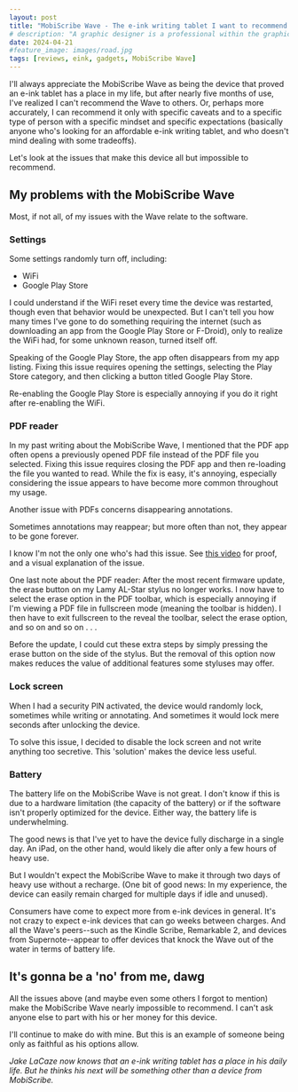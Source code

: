 ```yaml
---
layout: post
title: "MobiScribe Wave - The e-ink writing tablet I want to recommend but can't"
# description: "A graphic designer is a professional within the graphic design and graphic arts industry."
date: 2024-04-21
#feature_image: images/road.jpg
tags: [reviews, eink, gadgets, MobiScribe Wave]
---
```


I'll always appreciate the MobiScribe Wave as being the device that proved an e-ink tablet has a place in my life, but after nearly five months of use, I've realized I can't recommend the Wave to others. Or, perhaps more accurately, I can recommend it only with specific caveats and to a specific type of person with a specific mindset and specific expectations (basically anyone who's looking for an affordable e-ink writing tablet, and who doesn't mind dealing with some tradeoffs). <!--more-->

Let's look at the issues that make this device all but impossible to recommend.

## My problems with the MobiScribe Wave

Most, if not all, of my issues with the Wave relate to the software.

### Settings

Some settings randomly turn off, including:

 - WiFi
 - Google Play Store

I could understand if the WiFi reset every time the device was restarted, though even that behavior would be unexpected. But I can't tell you how many times I've gone to do something requiring the internet (such as downloading an app from the Google Play Store or F-Droid), only to realize the WiFi had, for some unknown reason, turned itself off.

Speaking of the Google Play Store, the app often disappears from my app listing. Fixing this issue requires opening the settings, selecting the Play Store category, and then clicking a button titled Google Play Store.

Re-enabling the Google Play Store is especially annoying if you do it right after re-enabling the WiFi.

### PDF reader

In my past writing about the MobiScribe Wave, I mentioned that the PDF app often opens a previously opened PDF file instead of the PDF file you selected. Fixing this issue requires closing the PDF app and then re-loading the file you wanted to read. While the fix is easy, it's annoying, especially considering the issue appears to have become more common throughout my usage.

Another issue with PDFs concerns disappearing annotations. 

Sometimes annotations may reappear; but more often than not, they appear to be gone forever.

I know I'm not the only one who's had this issue. See [this video](https://www.youtube.com/watch?v=37uWke3zCeA) for proof, and a visual explanation of the issue.

One last note about the PDF reader: After the most recent firmware update, the erase button on my Lamy AL-Star stylus no longer works. I now have to select the erase option in the PDF toolbar, which is especially annoying if I'm viewing a PDF file in fullscreen mode (meaning the toolbar is hidden). I then have to exit fullscreen to the reveal the toolbar, select the erase option, and so on and so on . . .

Before the update, I could cut these extra steps by simply pressing the erase button on the side of the stylus. But the removal of this option now makes reduces the value of additional features some styluses may offer.

### Lock screen

When I had a security PIN activated, the device would randomly lock, sometimes while writing or annotating. And sometimes it would lock mere seconds after unlocking the device. 

To solve this issue, I decided to disable the lock screen and not write anything too secretive. This 'solution' makes the device less useful.

### Battery

The battery life on the MobiScribe Wave is not great. I don't know if this is due to a hardware limitation (the capacity of the battery) or if the software isn't properly optimized for the device. Either way, the battery life is underwhelming.

The good news is that I've yet to have the device fully discharge in a single day. An iPad, on the other hand, would likely die after only a few hours of heavy use.

But I wouldn't expect the MobiScribe Wave to make it through two days of heavy use without a recharge. (One bit of good news: In my experience, the device can easily remain charged for multiple days if idle and unused). 

Consumers have come to expect more from e-ink devices in general. It's not crazy to expect e-ink devices that can go weeks between charges. And all the Wave's peers--such as the Kindle Scribe, Remarkable 2, and devices from Supernote--appear to offer devices that knock the Wave out of the water in terms of battery life.

## It's gonna be a 'no' from me, dawg

All the issues above (and maybe even some others I forgot to mention) make the MobiScribe Wave nearly impossible to recommend. I can't ask anyone else to part with his or her money for this device.

I'll continue to make do with mine. But this is an example of someone being only as faithful as his options allow.

*Jake LaCaze now knows that an e-ink writing tablet has a place in his daily life. But he thinks his next will be something other than a device from MobiScribe.*
